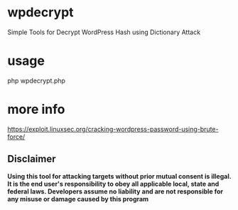 # wpdecrypt
Simple Tools for Decrypt WordPress Hash using Dictionary Attack

# usage
php wpdecrypt.php

# more info
https://exploit.linuxsec.org/cracking-wordpress-password-using-brute-force/

## Disclaimer

**Using this tool for attacking targets without prior mutual consent is illegal. It is the end user's responsibility to obey all applicable local, state and federal laws. Developers assume no liability and are not responsible for any misuse or damage caused by this program**

